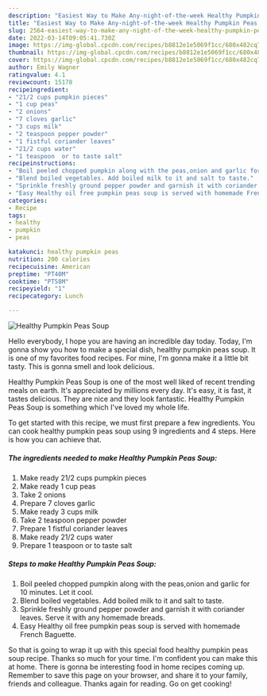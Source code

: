 ```yaml
---
description: "Easiest Way to Make Any-night-of-the-week Healthy Pumpkin Peas Soup"
title: "Easiest Way to Make Any-night-of-the-week Healthy Pumpkin Peas Soup"
slug: 2564-easiest-way-to-make-any-night-of-the-week-healthy-pumpkin-peas-soup
date: 2022-03-14T09:05:41.730Z
image: https://img-global.cpcdn.com/recipes/b8812e1e5069f1cc/680x482cq70/healthy-pumpkin-peas-soup-recipe-main-photo.jpg
thumbnail: https://img-global.cpcdn.com/recipes/b8812e1e5069f1cc/680x482cq70/healthy-pumpkin-peas-soup-recipe-main-photo.jpg
cover: https://img-global.cpcdn.com/recipes/b8812e1e5069f1cc/680x482cq70/healthy-pumpkin-peas-soup-recipe-main-photo.jpg
author: Emily Wagner
ratingvalue: 4.1
reviewcount: 15178
recipeingredient:
- "21/2 cups pumpkin pieces"
- "1 cup peas"
- "2 onions"
- "7 cloves garlic"
- "3 cups milk"
- "2 teaspoon pepper powder"
- "1 fistful coriander leaves"
- "21/2 cups water"
- "1 teaspoon  or to taste salt"
recipeinstructions:
- "Boil peeled chopped pumpkin along with the peas,onion and garlic for 10 minutes. Let it cool."
- "Blend boiled vegetables. Add boiled milk to it and salt to taste."
- "Sprinkle freshly ground pepper powder and garnish it with coriander leaves. Serve it with any homemade breads."
- "Easy Healthy oil free pumpkin peas soup is served with homemade French Baguette."
categories:
- Recipe
tags:
- healthy
- pumpkin
- peas

katakunci: healthy pumpkin peas 
nutrition: 200 calories
recipecuisine: American
preptime: "PT40M"
cooktime: "PT58M"
recipeyield: "1"
recipecategory: Lunch

---
```



![Healthy Pumpkin Peas Soup](https://img-global.cpcdn.com/recipes/b8812e1e5069f1cc/680x482cq70/healthy-pumpkin-peas-soup-recipe-main-photo.jpg)

Hello everybody, I hope you are having an incredible day today. Today, I'm gonna show you how to make a special dish, healthy pumpkin peas soup. It is one of my favorites food recipes. For mine, I'm gonna make it a little bit tasty. This is gonna smell and look delicious.

Healthy Pumpkin Peas Soup is one of the most well liked of recent trending meals on earth. It's appreciated by millions every day. It's easy, it is fast, it tastes delicious. They are nice and they look fantastic. Healthy Pumpkin Peas Soup is something which I've loved my whole life.




To get started with this recipe, we must first prepare a few ingredients. You can cook healthy pumpkin peas soup using 9 ingredients and 4 steps. Here is how you can achieve that.

<!--inarticleads1-->

##### The ingredients needed to make Healthy Pumpkin Peas Soup:

1. Make ready 21/2 cups pumpkin pieces
1. Make ready 1 cup peas
1. Take 2 onions
1. Prepare 7 cloves garlic
1. Make ready 3 cups milk
1. Take 2 teaspoon pepper powder
1. Prepare 1 fistful coriander leaves
1. Make ready 21/2 cups water
1. Prepare 1 teaspoon  or to taste salt




<!--inarticleads2-->

##### Steps to make Healthy Pumpkin Peas Soup:

1. Boil peeled chopped pumpkin along with the peas,onion and garlic for 10 minutes. Let it cool.
1. Blend boiled vegetables. Add boiled milk to it and salt to taste.
1. Sprinkle freshly ground pepper powder and garnish it with coriander leaves. Serve it with any homemade breads.
1. Easy Healthy oil free pumpkin peas soup is served with homemade French Baguette.




So that is going to wrap it up with this special food healthy pumpkin peas soup recipe. Thanks so much for your time. I'm confident you can make this at home. There is gonna be interesting food in home recipes coming up. Remember to save this page on your browser, and share it to your family, friends and colleague. Thanks again for reading. Go on get cooking!
